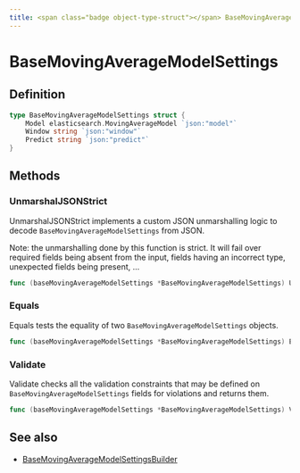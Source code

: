 ```yaml
---
title: <span class="badge object-type-struct"></span> BaseMovingAverageModelSettings
---
```

# <span class="badge object-type-struct"></span> BaseMovingAverageModelSettings

## Definition

```go
type BaseMovingAverageModelSettings struct {
    Model elasticsearch.MovingAverageModel `json:"model"`
    Window string `json:"window"`
    Predict string `json:"predict"`
}
```
## Methods

### <span class="badge object-method"></span> UnmarshalJSONStrict

UnmarshalJSONStrict implements a custom JSON unmarshalling logic to decode `BaseMovingAverageModelSettings` from JSON.

Note: the unmarshalling done by this function is strict. It will fail over required fields being absent from the input, fields having an incorrect type, unexpected fields being present, …

```go
func (baseMovingAverageModelSettings *BaseMovingAverageModelSettings) UnmarshalJSONStrict(raw []byte) error
```

### <span class="badge object-method"></span> Equals

Equals tests the equality of two `BaseMovingAverageModelSettings` objects.

```go
func (baseMovingAverageModelSettings *BaseMovingAverageModelSettings) Equals(other BaseMovingAverageModelSettings) bool
```

### <span class="badge object-method"></span> Validate

Validate checks all the validation constraints that may be defined on `BaseMovingAverageModelSettings` fields for violations and returns them.

```go
func (baseMovingAverageModelSettings *BaseMovingAverageModelSettings) Validate() error
```

## See also

 * <span class="badge builder"></span> [BaseMovingAverageModelSettingsBuilder](./builder-BaseMovingAverageModelSettingsBuilder.md)
